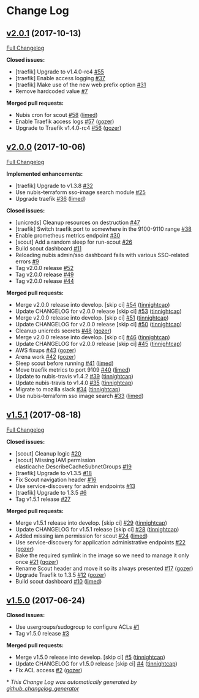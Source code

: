 # Change Log

## [v2.0.1](https://github.com/nubisproject/nubis-sso/tree/v2.0.1) (2017-10-13)
[Full Changelog](https://github.com/nubisproject/nubis-sso/compare/v2.0.0...v2.0.1)

**Closed issues:**

- \[traefik\] Upgrade to v1.4.0-rc4 [\#55](https://github.com/nubisproject/nubis-sso/issues/55)
- \[traefik\] Enable access logging [\#37](https://github.com/nubisproject/nubis-sso/issues/37)
- \[traefik\] Make use of the new web prefix option [\#31](https://github.com/nubisproject/nubis-sso/issues/31)
- Remove hardcoded value [\#7](https://github.com/nubisproject/nubis-sso/issues/7)

**Merged pull requests:**

- Nubis cron for scout [\#58](https://github.com/nubisproject/nubis-sso/pull/58) ([limed](https://github.com/limed))
- Enable Traefik access logs [\#57](https://github.com/nubisproject/nubis-sso/pull/57) ([gozer](https://github.com/gozer))
- Upgrade to Traefik v1.4.0-rc4 [\#56](https://github.com/nubisproject/nubis-sso/pull/56) ([gozer](https://github.com/gozer))

## [v2.0.0](https://github.com/nubisproject/nubis-sso/tree/v2.0.0) (2017-10-06)
[Full Changelog](https://github.com/nubisproject/nubis-sso/compare/v1.5.1...v2.0.0)

**Implemented enhancements:**

- \[traefik\] Upgrade to v1.3.8 [\#32](https://github.com/nubisproject/nubis-sso/issues/32)
- Use nubis-terraform sso-image search module [\#25](https://github.com/nubisproject/nubis-sso/issues/25)
- Upgrade traefik [\#36](https://github.com/nubisproject/nubis-sso/pull/36) ([limed](https://github.com/limed))

**Closed issues:**

- \[unicreds\] Cleanup resources on destruction [\#47](https://github.com/nubisproject/nubis-sso/issues/47)
- \[traefik\] Switch traefik port to somewhere in the 9100-9110 range [\#38](https://github.com/nubisproject/nubis-sso/issues/38)
- Enable prometheus metrics endpoint [\#30](https://github.com/nubisproject/nubis-sso/issues/30)
- \[scout\] Add a random sleep for run-scout [\#26](https://github.com/nubisproject/nubis-sso/issues/26)
- Build scout dashboard [\#11](https://github.com/nubisproject/nubis-sso/issues/11)
- Reloading nubis admin/sso dashboard fails with various SSO-related errors [\#9](https://github.com/nubisproject/nubis-sso/issues/9)
- Tag v2.0.0 release [\#52](https://github.com/nubisproject/nubis-sso/issues/52)
- Tag v2.0.0 release [\#49](https://github.com/nubisproject/nubis-sso/issues/49)
- Tag v2.0.0 release [\#44](https://github.com/nubisproject/nubis-sso/issues/44)

**Merged pull requests:**

- Merge v2.0.0 release into develop. \[skip ci\] [\#54](https://github.com/nubisproject/nubis-sso/pull/54) ([tinnightcap](https://github.com/tinnightcap))
- Update CHANGELOG for v2.0.0 release \[skip ci\] [\#53](https://github.com/nubisproject/nubis-sso/pull/53) ([tinnightcap](https://github.com/tinnightcap))
- Merge v2.0.0 release into develop. \[skip ci\] [\#51](https://github.com/nubisproject/nubis-sso/pull/51) ([tinnightcap](https://github.com/tinnightcap))
- Update CHANGELOG for v2.0.0 release \[skip ci\] [\#50](https://github.com/nubisproject/nubis-sso/pull/50) ([tinnightcap](https://github.com/tinnightcap))
- Cleanup unicreds secrets [\#48](https://github.com/nubisproject/nubis-sso/pull/48) ([gozer](https://github.com/gozer))
- Merge v2.0.0 release into develop. \[skip ci\] [\#46](https://github.com/nubisproject/nubis-sso/pull/46) ([tinnightcap](https://github.com/tinnightcap))
- Update CHANGELOG for v2.0.0 release \[skip ci\] [\#45](https://github.com/nubisproject/nubis-sso/pull/45) ([tinnightcap](https://github.com/tinnightcap))
- AWS fixups [\#43](https://github.com/nubisproject/nubis-sso/pull/43) ([gozer](https://github.com/gozer))
- Arena work [\#42](https://github.com/nubisproject/nubis-sso/pull/42) ([gozer](https://github.com/gozer))
- Sleep scout before running [\#41](https://github.com/nubisproject/nubis-sso/pull/41) ([limed](https://github.com/limed))
- Move traefik metrics to port 9109 [\#40](https://github.com/nubisproject/nubis-sso/pull/40) ([limed](https://github.com/limed))
- Update to nubis-travis v1.4.2 [\#39](https://github.com/nubisproject/nubis-sso/pull/39) ([tinnightcap](https://github.com/tinnightcap))
- Update nubis-travis to v1.4.0 [\#35](https://github.com/nubisproject/nubis-sso/pull/35) ([tinnightcap](https://github.com/tinnightcap))
- Migrate to mozilla slack [\#34](https://github.com/nubisproject/nubis-sso/pull/34) ([tinnightcap](https://github.com/tinnightcap))
- Use nubis-terraform sso image search [\#33](https://github.com/nubisproject/nubis-sso/pull/33) ([limed](https://github.com/limed))

## [v1.5.1](https://github.com/nubisproject/nubis-sso/tree/v1.5.1) (2017-08-18)
[Full Changelog](https://github.com/nubisproject/nubis-sso/compare/v1.5.0...v1.5.1)

**Closed issues:**

- \[scout\] Cleanup logic [\#20](https://github.com/nubisproject/nubis-sso/issues/20)
- \[scout\] Missing IAM permission elasticache:DescribeCacheSubnetGroups [\#19](https://github.com/nubisproject/nubis-sso/issues/19)
- \[traefik\] Upgrade to v1.3.5 [\#18](https://github.com/nubisproject/nubis-sso/issues/18)
- Fix Scout navigation header [\#16](https://github.com/nubisproject/nubis-sso/issues/16)
- Use service-discovery for admin endpoints [\#13](https://github.com/nubisproject/nubis-sso/issues/13)
- \[traefik\] Upgrade to 1.3.5 [\#6](https://github.com/nubisproject/nubis-sso/issues/6)
- Tag v1.5.1 release [\#27](https://github.com/nubisproject/nubis-sso/issues/27)

**Merged pull requests:**

- Merge v1.5.1 release into develop. \[skip ci\] [\#29](https://github.com/nubisproject/nubis-sso/pull/29) ([tinnightcap](https://github.com/tinnightcap))
- Update CHANGELOG for v1.5.1 release \[skip ci\] [\#28](https://github.com/nubisproject/nubis-sso/pull/28) ([tinnightcap](https://github.com/tinnightcap))
- Added missing iam permission for scout [\#24](https://github.com/nubisproject/nubis-sso/pull/24) ([limed](https://github.com/limed))
- Use service-discovery for application administrative endpoints [\#22](https://github.com/nubisproject/nubis-sso/pull/22) ([gozer](https://github.com/gozer))
- Bake the required symlink in the image so we need to manage it only once [\#21](https://github.com/nubisproject/nubis-sso/pull/21) ([gozer](https://github.com/gozer))
- Rename Scout header and move it so its always presented [\#17](https://github.com/nubisproject/nubis-sso/pull/17) ([gozer](https://github.com/gozer))
- Upgrade Traefik to 1.3.5 [\#12](https://github.com/nubisproject/nubis-sso/pull/12) ([gozer](https://github.com/gozer))
- Build scout dashboard [\#10](https://github.com/nubisproject/nubis-sso/pull/10) ([limed](https://github.com/limed))

## [v1.5.0](https://github.com/nubisproject/nubis-sso/tree/v1.5.0) (2017-06-24)
**Closed issues:**

- Use usergroups/sudogroup to configure ACLs [\#1](https://github.com/nubisproject/nubis-sso/issues/1)
- Tag v1.5.0 release [\#3](https://github.com/nubisproject/nubis-sso/issues/3)

**Merged pull requests:**

- Merge v1.5.0 release into develop. \[skip ci\] [\#5](https://github.com/nubisproject/nubis-sso/pull/5) ([tinnightcap](https://github.com/tinnightcap))
- Update CHANGELOG for v1.5.0 release \[skip ci\] [\#4](https://github.com/nubisproject/nubis-sso/pull/4) ([tinnightcap](https://github.com/tinnightcap))
- Fix ACL access [\#2](https://github.com/nubisproject/nubis-sso/pull/2) ([gozer](https://github.com/gozer))



\* *This Change Log was automatically generated by [github_changelog_generator](https://github.com/skywinder/Github-Changelog-Generator)*